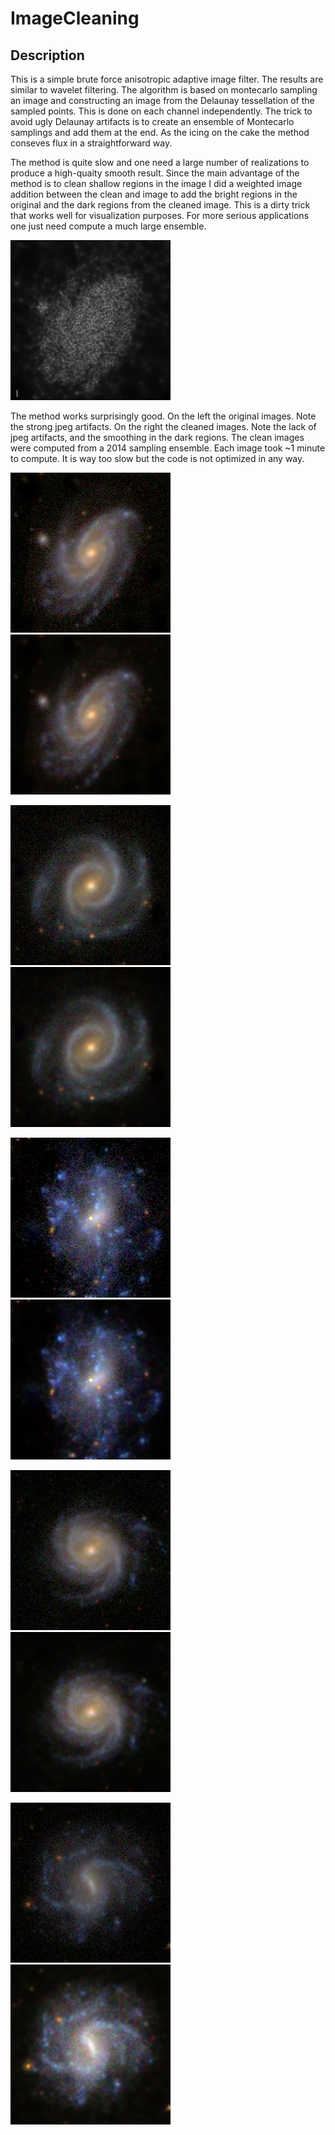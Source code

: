 # ImageCleaning

## Description

This is a simple brute force anisotropic adaptive image filter. The results are similar to wavelet filtering. The algorithm is based on montecarlo sampling an image and constructing an image from the Delaunay tessellation of the sampled points. This is done on each channel independently. The trick to avoid ugly Delaunay artifacts is to create an ensemble of Montecarlo samplings and add them at the end. As the icing on the cake the method conseves flux in a straightforward way.

The method is quite slow and one need a large number of realizations to produce a high-quaity smooth result. Since the main advantage of the method is to clean shallow regions in the image I did a weighted image addition between the clean and image to add the bright regions in the original and the dark regions from the cleaned image. This is a dirty trick that works well for visualization purposes. For more serious applications one just need compute a much large ensemble.

![picture](Images/CleanImage_B.gif)

The method works surprisingly good. On the left the original images. Note the strong jpeg artifacts. On the right the cleaned images. Note the lack of jpeg artifacts, and the smoothing in the dark regions. The clean images were computed from a 2014 sampling ensemble. Each image took ~1 minute to compute. It is way too slow but the code is not optimized in any way.

![picture](Images/Gal_010.jpg) ![picture](Images/Gal_010.png)

![picture](Images/Gal_046.jpg) ![picture](Images/Gal_046.png)

![picture](Images/Gal_067.jpg) ![picture](Images/Gal_067.png)

![picture](Images/Gal_094.jpg) ![picture](Images/Gal_094.png)

![picture](Images/Gal_096.jpg) ![picture](Images/Gal_096.png)

